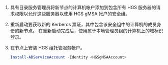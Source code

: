 1. 具有目录服务管理员将新节点的计算机帐户添加到包含所有 HGS 服务器的请求权限以允许这些服务器以使用 HGS gMSA 帐户的安全组。

2. 重新启动要获取新的 Kerberos 票证，其中包含该安全组中的计算机的成员身份的新节点。 在重新启动完成后，使用属于本地管理员组的计算机上的域标识登录。

3. 在节点上安装 HGS 组托管服务帐户。

   ```powershell
   Install-ADServiceAccount -Identity <HGSgMSAAccount>
   ```

